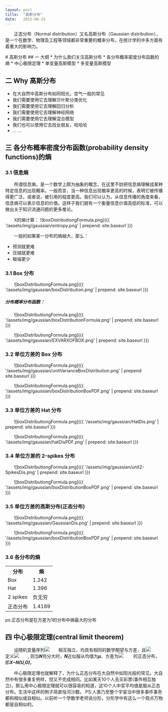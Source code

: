 ```yaml
---
layout: post
title:  "高斯分布"
date:   2015-06-25
---
```

<style type="text/css">
p{
	text-indent: 2em;
}
.post img {
  margin-bottom: 0rem;
}
</style>

<p class="intro">
	<span class="dropcap">正</span>态分布（Normal distribution）又名高斯分布（Gaussian distribution），是一个在数学、物理及工程等领域都非常重要的概率分布，在统计学的许多方面有着重大的影响力。
</p>
# 高斯分布
## 一 大纲
* 为什么我们关注高斯分布
* 各分布概率密度分布函数的熵
* 中心极限定理
* 单变量高斯模型
* 多变量高斯模型


## 二	Why 高斯分布
* 在大自然中高斯分布如同阳光，空气一般的常见
* 我们需要使用它去理解贝叶斯分类优化
* 我们需要使用它去理解回归分析
* 我们需要使用它去理解神经网络
* 我们需要使用它去理解混合模型
* 我们也可以使用它去找女朋友，哈哈哈
* … …

## 三 各分布概率密度分布函数(probability density functions)的熵

### 3.1 信息熵
<p>
所谓信息熵，是一个数学上颇为抽象的概念，在这里不妨把信息熵理解成某种特定信息的出现概率。一般而言，当一种信息出现概率更高的时候，表明它被传播得更广泛，或者说，被引用的程度更高。我们可以认为，从信息传播的角度来看，信息熵可以表示信息的价值。这样子我们就有一个衡量信息价值高低的标准，可以做出关于知识流通问题的更多推论。
</p>

X的熵计算：
![boxDistributiongFormula.png]({{ '/assets/img/gaussian/entropy.png' | prepend: site.baseurl }})

一般的如果某一分布的熵越大，那么：

*	预测就更难
*	压缩就更难
*	极端更少
### 3.1 Box 分布
![boxDistributiongFormula.png]({{ '/assets/img/gaussian/boxDistribution.png' | prepend: site.baseurl }})

##### 分布概率分布函数：

![boxDistributiongFormula.png]({{ '/assets/img/gaussian/boxDistributionFormula.png' | prepend: site.baseurl }})

![boxDistributiongFormula.png]({{ '/assets/img/gaussian/EXVARXOFBOX.png' | prepend: site.baseurl }})

### 3.2 单位方差的 Box 分布
![boxDistributiongFormula.png]({{ '/assets/img/gaussian/unitVarianceBoxDistribution.png' | prepend: site.baseurl }})

![boxDistributiongFormula.png]({{ '/assets/img/gaussian/boxDistributionBoxPDF.png' | prepend: site.baseurl }})

### 3.3 单位方差的 Hat 分布
![boxDistributiongFormula.png]({{ '/assets/img/gaussian/HatDis.png' | prepend: site.baseurl }})

![boxDistributiongFormula.png]({{ '/assets/img/gaussian/hatDisPDF.png' | prepend: site.baseurl }})

### 3.4 单位方差的 2-spikes 分布
![boxDistributiongFormula.png]({{ '/assets/img/gaussian/unit2-SpikesDis.png' | prepend: site.baseurl }})

![boxDistributiongFormula.png]({{ '/assets/img/gaussian/boxDistributionBoxPDF.png' | prepend: site.baseurl }})

### 3.5 单位方差的高斯分布(正态分布)
![boxDistributiongFormula.png]({{ '/assets/img/gaussian/GaussianDis.png' | prepend: site.baseurl }})

![boxDistributiongFormula.png]({{ '/assets/img/gaussian/boxDistributionBoxPDF.png' | prepend: site.baseurl }})

### 3.6 各分布的熵
<table>
	<tr>
		<th>分布</th>
		<th>熵</th>
	</tr>
	<tr>
		<td>Box</td>
		<td>1.242</td>
	</tr>
	<tr>
		<td>Hat</td>
		<td>1.396</td>
	</tr>
	<tr>
		<td>2 spikes</td>
		<td>负无穷</td>
	</tr>
	<tr>
		<td>正态分布</td>
		<td>1.4189</td>
	</tr>
</table>
ps:正态分布是在方差为1的分布中熵最大的分布

## 四 中心极限定理(central limit theorem)

<p>
设随机变量序列<img src="https://www.forkosh.com/mathtex.cgi?$X_1,X_2,...,X_n$">相互独立，均具有相同的数学期望与方差，且<img src="https://www.forkosh.com/mathtex.cgi?$E(X_i)=U_i, D(X_i)=R_i^2,i=1,2,...,n$"> 定义<img src="https://www.forkosh.com/mathtex.cgi?$Z = f(X_1,X_2,...,X_n)=\frac{1}{n} \sum_{i=1}^{n}X_i$">,
则当<b><i>N</i></b>充分大时，<b><i>N</i></b>近似服从均值为<b><i>μ</i></b>、方差为<img src="https://www.forkosh.com/mathtex.cgi?${\delta^{2}}/{n}$"> 的正态分布，即<b><i>X~N(U,O)</i></b>。
</p>

<p>
中心极限定理也就解释了，为什么正态分布在大自然中如阳光般的常见。大自然中有很多重复例样，但又不完成相同。比如某天10个人去买彩票(事件相互独立)，那么用中心极限定理就可以很容易的知道，这10个人中奖平均值是服从正态分布。生活中这样的例子简直恒河沙数。
PS:人类乃至整个宇宙当中很多事件事务都和相似或自相似。以前听一个学数学老师说分形，分形学中有这么一个观点万物都是自相似的。
</p>
